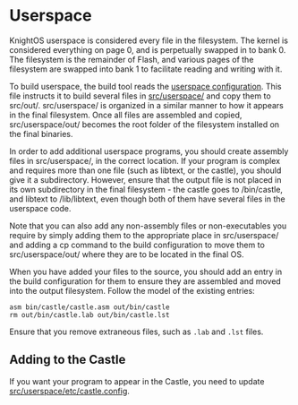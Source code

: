 # Userspace

KnightOS userspace is considered every file in the filesystem. The kernel is considered everything on
page 0, and is perpetually swapped in to bank 0. The filesystem is the remainder of Flash, and various
pages of the filesystem are swapped into bank 1 to facilitate reading and writing with it.

To build userspace, the build tool reads the
[userspace configuration](https://github.com/KnightSoft/KnightOS/blob/master/src/userspace/build.cfg).
This file instructs it to build several files in
[src/userspace/](https://github.com/KnightSoft/KnightOS/blob/master/docs/build/build-tool.md) and copy
them to src/out/. src/userspace/ is organized in a similar manner to how it appears in the final
filesystem. Once all files are assembled and copied, src/userspace/out/ becomes the root folder of
the filesystem installed on the final binaries.

In order to add additional userspace programs, you should create assembly files in src/userspace/, in
the correct location. If your program is complex and requires more than one file (such as libtext, or
the castle), you should give it a subdirectory. However, ensure that the output file is not placed
in its own subdirectory in the final filesystem - the castle goes to /bin/castle, and libtext to
/lib/libtext, even though both of them have several files in the userspace code.

Note that you can also add any non-assembly files or non-executables you require by simply adding them
to the appropriate place in src/userspace/ and adding a cp command to the build configuration to move
them to src/userspace/out/ where they are to be located in the final OS.

When you have added your files to the source, you should add an entry in the build configuration for
them to ensure they are assembled and moved into the output filesystem. Follow the model of the existing
entries:

    asm bin/castle/castle.asm out/bin/castle
    rm out/bin/castle.lab out/bin/castle.lst

Ensure that you remove extraneous files, such as `.lab` and `.lst` files.

## Adding to the Castle

If you want your program to appear in the Castle, you need to update
[src/userspace/etc/castle.config](https://github.com/KnightSoft/KnightOS/blob/master/src/userspace/etc/castle.config.asm).
